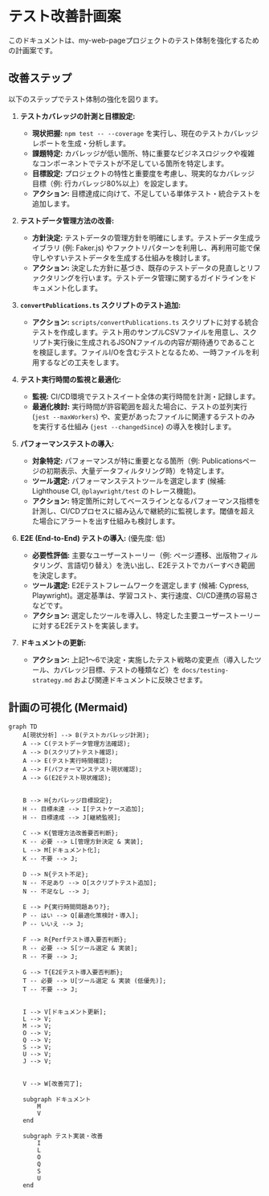 # テスト改善計画案

このドキュメントは、my-web-pageプロジェクトのテスト体制を強化するための計画案です。

## 改善ステップ

以下のステップでテスト体制の強化を図ります。

1.  **テストカバレッジの計測と目標設定:**
    *   **現状把握:** `npm test -- --coverage` を実行し、現在のテストカバレッジレポートを生成・分析します。
    *   **課題特定:** カバレッジが低い箇所、特に重要なビジネスロジックや複雑なコンポーネントでテストが不足している箇所を特定します。
    *   **目標設定:** プロジェクトの特性と重要度を考慮し、現実的なカバレッジ目標（例: 行カバレッジ80%以上）を設定します。
    *   **アクション:** 目標達成に向けて、不足している単体テスト・統合テストを追加します。

2.  **テストデータ管理方法の改善:**
    *   **方針決定:** テストデータの管理方針を明確にします。テストデータ生成ライブラリ (例: Faker.js) やファクトリパターンを利用し、再利用可能で保守しやすいテストデータを生成する仕組みを検討します。
    *   **アクション:** 決定した方針に基づき、既存のテストデータの見直しとリファクタリングを行います。テストデータ管理に関するガイドラインをドキュメント化します。

3.  **`convertPublications.ts` スクリプトのテスト追加:**
    *   **アクション:** `scripts/convertPublications.ts` スクリプトに対する統合テストを作成します。テスト用のサンプルCSVファイルを用意し、スクリプト実行後に生成されるJSONファイルの内容が期待通りであることを検証します。ファイルI/Oを含むテストとなるため、一時ファイルを利用するなどの工夫をします。

4.  **テスト実行時間の監視と最適化:**
    *   **監視:** CI/CD環境でテストスイート全体の実行時間を計測・記録します。
    *   **最適化検討:** 実行時間が許容範囲を超えた場合に、テストの並列実行 (`jest --maxWorkers`) や、変更があったファイルに関連するテストのみを実行する仕組み (`jest --changedSince`) の導入を検討します。

5.  **パフォーマンステストの導入:**
    *   **対象特定:** パフォーマンスが特に重要となる箇所（例: Publicationsページの初期表示、大量データフィルタリング時）を特定します。
    *   **ツール選定:** パフォーマンステストツールを選定します (候補: Lighthouse CI, `@playwright/test` のトレース機能)。
    *   **アクション:** 特定箇所に対してベースラインとなるパフォーマンス指標を計測し、CI/CDプロセスに組み込んで継続的に監視します。閾値を超えた場合にアラートを出す仕組みも検討します。

6.  **E2E (End-to-End) テストの導入:** (優先度: 低)
    *   **必要性評価:** 主要なユーザーストーリー（例: ページ遷移、出版物フィルタリング、言語切り替え）を洗い出し、E2Eテストでカバーすべき範囲を決定します。
    *   **ツール選定:** E2Eテストフレームワークを選定します (候補: Cypress, Playwright)。選定基準は、学習コスト、実行速度、CI/CD連携の容易さなどです。
    *   **アクション:** 選定したツールを導入し、特定した主要ユーザーストーリーに対するE2Eテストを実装します。

7.  **ドキュメントの更新:**
    *   **アクション:** 上記1〜6で決定・実施したテスト戦略の変更点（導入したツール、カバレッジ目標、テストの種類など）を `docs/testing-strategy.md` および関連ドキュメントに反映させます。

## 計画の可視化 (Mermaid)

```mermaid
graph TD
    A[現状分析] --> B(テストカバレッジ計測);
    A --> C(テストデータ管理方法確認);
    A --> D(スクリプトテスト確認);
    A --> E(テスト実行時間確認);
    A --> F(パフォーマンステスト現状確認);
    A --> G(E2Eテスト現状確認);


    B --> H{カバレッジ目標設定};
    H -- 目標未達 --> I[テストケース追加];
    H -- 目標達成 --> J[継続監視];

    C --> K{管理方法改善要否判断};
    K -- 必要 --> L[管理方針決定 & 実装];
    L --> M[ドキュメント化];
    K -- 不要 --> J;

    D --> N{テスト不足};
    N -- 不足あり --> O[スクリプトテスト追加];
    N -- 不足なし --> J;

    E --> P{実行時間問題あり?};
    P -- はい --> Q[最適化策検討・導入];
    P -- いいえ --> J;

    F --> R{Perfテスト導入要否判断};
    R -- 必要 --> S[ツール選定 & 実装];
    R -- 不要 --> J;

    G --> T{E2Eテスト導入要否判断};
    T -- 必要 --> U[ツール選定 & 実装 (低優先)];
    T -- 不要 --> J;


    I --> V[ドキュメント更新];
    L --> V;
    M --> V;
    O --> V;
    Q --> V;
    S --> V;
    U --> V;
    J --> V;


    V --> W[改善完了];

    subgraph ドキュメント
        M
        V
    end

    subgraph テスト実装・改善
        I
        L
        O
        Q
        S
        U
    end